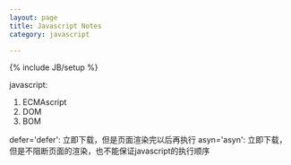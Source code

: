 ```yaml
---
layout: page
title: Javascript Notes
category: javascript

---
```

{% include JB/setup %}

javascript:

1. ECMAscript
2. DOM
3. BOM

defer='defer': 立即下载，但是页面渲染完以后再执行
asyn='asyn': 立即下载，但是不阻断页面的渲染，也不能保证javascript的执行顺序
